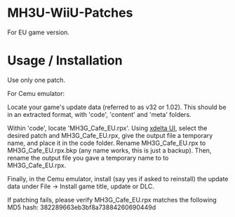 # MH3U-WiiU-Patches

For EU game version.

# Usage / Installation

Use only one patch.

For Cemu emulator:

Locate your game's update data (referred to as v32 or 1.02). This should be in an extracted format, with 'code', 'content' and 'meta' folders.

Within 'code', locate 'MH3G_Cafe_EU.rpx'. Using [xdelta UI](https://www.romhacking.net/utilities/598/), select the desired patch and MH3G_Cafe_EU.rpx, give the output file a temporary name, and place it in the code folder. Rename MH3G_Cafe_EU.rpx to MH3G_Cafe_EU.rpx.bkp (any name works, this is just a backup). Then, rename the output file you gave a temporary name to to MH3G_Cafe_EU.rpx.

Finally, in the Cemu emulator, install (say yes if asked to reinstall) the update data under File -> Install game title, update or DLC.

If patching fails, please verify MH3G_Cafe_EU.rpx matches the following MD5 hash: 382289663eb3bf8a73884260690449d
